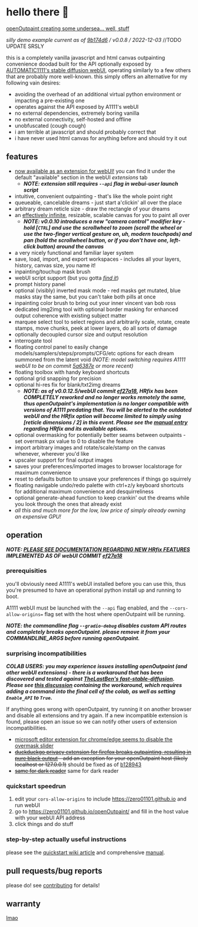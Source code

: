 # hello there 🐠

[openOutpaint creating some undersea... well, stuff](https://user-images.githubusercontent.com/1649724/205455599-7817812e-5b50-4c96-807e-268b40fa2fd7.mp4)

_silly demo example current as of [9b174d6](https://github.com/zero01101/openOutpaint/commit/9b174d66c9b9d83ce8657128c97f917b473b13a9) / v0.0.8 / 2022-12-03_ //TODO UPDATE SRSLY

this is a completely vanilla javascript and html canvas outpainting convenience doodad built for the API optionally exposed by [AUTOMATIC1111's stable diffusion webUI](https://github.com/AUTOMATIC1111/stable-diffusion-webui), operating similarly to a few others that are probably more well-known. this simply offers an alternative for my following vain desires:

- avoiding the overhead of an additional virtual python environment or impacting a pre-existing one
- operates against the API exposed by A1111's webUI
- no external dependencies, extremely boring vanilla
- no external connectivity, self-hosted and offline
- unobfuscated (cough cough)
- <a name="terrible"></a>i am terrible at javascript and should probably correct that
- i have never used html canvas for anything before and should try it out

## features

- [now available as an extension for webUI!](https://github.com/zero01101/openOutpaint-webUI-extension) you can find it under the default "available" section in the webUI _extensions_ tab
  - **_NOTE: extension still requires `--api` flag in webui-user launch script_**
- intuitive, convenient outpainting - that's like the whole point right
- queueable, cancelable dreams - just start a'clickin' all over the place
- arbitrary dream reticle size - draw the rectangle of your dreams
- an [effectively infinite](https://github.com/zero01101/openOutpaint/pull/108), resizable, scalable canvas for you to paint all over
  - **_NOTE: v0.0.10 introduces a new "camera control" modifier key - hold [`CTRL`] and use the scrollwheel to zoom (scroll the wheel or use the two-finger vertical gesture on, uh, modern touchpads) and pan (hold the scrollwheel button, or if you don't have one, left-click button) around the canvas_**
- a very nicely functional and familiar layer system
- save, load, import, and export workspaces - includes all your layers, history, canvas size, you name it!
- inpainting/touchup mask brush
- webUI script support (but you gotta [_find it_](https://github.com/zero01101/openOutpaint/wiki/Manual))
- prompt history panel
- optional (visibly) inverted mask mode - red masks get mutated, blue masks stay the same, but you can't take both pills at once
- inpainting color brush to bring out your inner vincent van bob ross
- dedicated img2img tool with optional border masking for enhanced output coherence with existing subject matter
- marquee select tool to select regions and arbitrarily scale, rotate, create stamps, move chunks, peek at lower layers, do all sorts of damage
- optionally decoupled cursor size and output resolution
- interrogate tool
- floating control panel to easily change models/samplers/steps/prompts/CFG/etc options for each dream summoned from the latent void _(NOTE: model switching requires A1111 webUI to be on commit [5a6387e](https://github.com/AUTOMATIC1111/stable-diffusion-webui/commit/5a6387e189dc365c47a7979b9040d5b6fdd7ba43) or more recent)_
- floating toolbox with handy keyboard shortcuts
- optional grid snapping for precision
- optional hi-res fix for blank/txt2img dreams
  - **_NOTE: as of v0.0.12.5/webUI commit [ef27a18](https://github.com/AUTOMATIC1111/stable-diffusion-webui/commit/ef27a18b6b7cb1a8eebdc9b2e88d25baf2c2414d), HRfix has been COMPLETELY reworked and no longer works remotely the same, thus openOutpaint's implementation is no longer compatible with versions of A1111 predating that. You will be alerted to the outdated webUI and the HRfix option will become limited to simply using [reticle dimensions / 2] in this event. Please see the [manual entry](https://github.com/zero01101/openOutpaint/wiki/Manual#hrfix) regarding HRfix and its available options._**
- optional overmasking for potentially better seams between outpaints - set overmask px value to 0 to disable the feature
- import arbitrary images and rotate/scale/stamp on the canvas whenever, wherever you'd like
- upscaler support for final output images
- saves your preferences/imported images to browser localstorage for maximum convenience
- reset to defaults button to unsave your preferences if things go squirrely
- floating navigable undo/redo palette with ctrl+z/y keyboard shortcuts for additional maximum convenience and desquirreliness
- optional generate-ahead function to keep crankin' out the dreams while you look through the ones that already exist
- _all this and much more for the low, low price of simply already owning an expensive GPU!_

## operation

**_NOTE: [PLEASE SEE DOCUMENTATION REGARDING NEW HRfix FEATURES](https://github.com/zero01101/openOutpaint/wiki/Manual#hrfix) IMPLEMENTED AS OF webUI COMMIT [ef27a18](https://github.com/AUTOMATIC1111/stable-diffusion-webui/commit/ef27a18b6b7cb1a8eebdc9b2e88d25baf2c2414d)_**

### prerequisities

you'll obviously need A1111's webUI installed before you can use this, thus you're presumed to have an operational python install up and running to boot.

A1111 webUI must be launched with the `--api` flag enabled, and the `--cors-allow-origins=` flag set with the host where openOutpaint will be running.

**_NOTE: the commandline flag `--gradio-debug` disables custom API routes and completely breaks openOutpaint. please remove it from your COMMANDLINE_ARGS before running openOutpaint._**

### surprising incompatibilities

**_COLAB USERS: you may experience issues installing openOutpaint (and other webUI extensions) - there is a workaround that has been discovered and tested against [TheLastBen's fast-stable-diffusion](https://github.com/TheLastBen/fast-stable-diffusion). Please see [this discussion](https://github.com/TheLastBen/fast-stable-diffusion/discussions/1161) containing the workaround, which requires adding a command into the final cell of the colab, as well as setting `Enable_API` to `True`._**

If anything goes wrong with openOutpaint, try running it on another browser and disable all extensions and try again. If a new incompatible extension is found, please open an issue so we can notify other users of extension incompatibilities.

- [microsoft editor extension for chrome/edge seems to disable the overmask slider](https://github.com/zero01101/openOutpaint/discussions/88#discussioncomment-4498341)
- ~~[duckduckgo privacy extension for firefox breaks outpainting, resulting in pure black output](https://github.com/zero01101/openOutpaint-webUI-extension/issues/3#issuecomment-1367694000) - add an exception for your openOutpaint host (likely localhost or 127.0.0.1)~~ should be fixed as of [b128943](https://github.com/zero01101/openOutpaint/commit/b128943f0c94970600fdc1c98bfec22de619866f)
- ~~[same for dark reader](https://github.com/zero01101/openOutpaint-webUI-extension/issues/3#issuecomment-1367838766)~~ same for dark reader

### quickstart speedrun

1. edit your `cors-allow-origins` to include https://zero01101.github.io and run webUI
2. go to https://zero01101.github.io/openOutpaint/ and fill in the host value with your webUI API address
3. click things and do stuff

### step-by-step actually useful instructions

please see the [quickstart wiki article](https://github.com/zero01101/openOutpaint/wiki/SBS-Guided-Example) and comprehensive [manual](https://github.com/zero01101/openOutpaint/wiki/Manual).

## pull requests/bug reports

please do! see [contributing](https://github.com/zero01101/openOutpaint/blob/main/CONTRIBUTING.md) for details!

## warranty

[lmao](https://github.com/moyix/fauxpilot#support-and-warranty)
